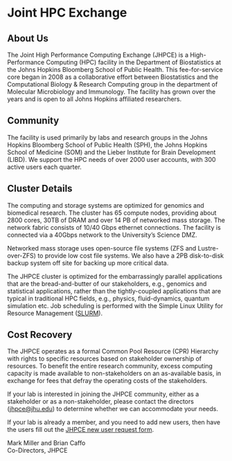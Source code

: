 # Joint HPC Exchange

## About Us
The Joint High Performance Computing Exchange (JHPCE) is a
High-Performance Computing (HPC) facility in the Department of
Biostatistics at the Johns Hopkins Bloomberg School of Public
Health. This fee-for-service core began in 2008 as a collaborative
effort between Biostatistics and the Computational Biology & Research
Computing group in the department of Molecular Microbiology and
Immunology. The facility has grown over the years and is open to
all Johns Hopkins affiliated researchers.

## Community
The facility is used primarily by labs and research groups in the
Johns Hopkins Bloomberg School of Public Health (SPH), the Johns
Hopkins School of Medicine (SOM) and the Lieber Institute for Brain
Development (LIBD). We support the HPC needs of over 2000 user accounts,
with 300 active users each quarter.

## Cluster Details
The computing and storage systems are optimized for genomics and
biomedical research. The cluster has 65 compute nodes, providing about
2800 cores, 30TB of DRAM and over 14 PB of networked mass
storage. The network fabric consists of 10/40 Gbps ethernet connections.
The facility is connected via a 40Gbps network to the University’s Science DMZ.

Networked mass storage uses open-source file systems (ZFS and
Lustre-over-ZFS) to provide low cost file systems. We also have a 2PB
disk-to-disk backup system off site for backing up more critical data.

The JHPCE cluster is optimized for the embarrassingly parallel
applications that are the bread-and-butter of our stakeholders, e.g.,
genomics and statistical applications, rather than the tightly-coupled
applications that are typical in traditional HPC fields, e.g.,
physics, fluid-dynamics, quantum simulation etc.  Job scheduling is
performed with the Simple Linux Utility for Resource Management
([SLURM](https://slurm.schedmd.com)).

## Cost Recovery
The JHPCE operates as a formal Common Pool Resource (CPR) Hierarchy
with rights to specific resources based on stakeholder ownership of
resources. To benefit the entire research community, excess computing
capacity is made available to non-stakeholders on an as-available
basis, in exchange for fees that defray the operating costs of the
stakeholders.

If your lab is interested in joining the JHPCE community, either as a
stakeholder or as a non-stakeholder, please contact the directors
(jhpce@jhu.edu) to determine whether we can accommodate your needs.

If your lab is already a member, and you need to add new users, then
have the users fill out the [JHPCE new user request
form](../joinus/new-users-form.md).

Mark Miller and Brian Caffo  
Co-Directors, JHPCE

